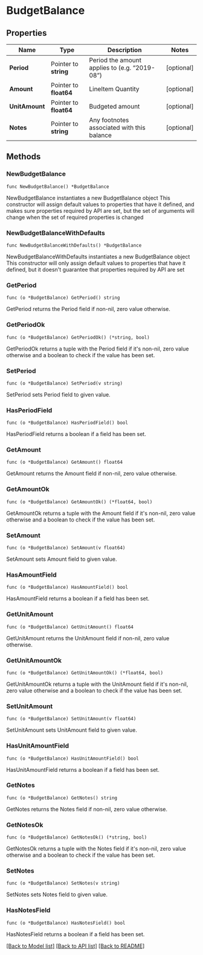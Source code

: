 # BudgetBalance

## Properties

Name | Type | Description | Notes
------------ | ------------- | ------------- | -------------
**Period** | Pointer to **string** | Period the amount applies to (e.g. “2019-08”) | [optional] 
**Amount** | Pointer to **float64** | LineItem Quantity | [optional] 
**UnitAmount** | Pointer to **float64** | Budgeted amount | [optional] 
**Notes** | Pointer to **string** | Any footnotes associated with this balance | [optional] 

## Methods

### NewBudgetBalance

`func NewBudgetBalance() *BudgetBalance`

NewBudgetBalance instantiates a new BudgetBalance object
This constructor will assign default values to properties that have it defined,
and makes sure properties required by API are set, but the set of arguments
will change when the set of required properties is changed

### NewBudgetBalanceWithDefaults

`func NewBudgetBalanceWithDefaults() *BudgetBalance`

NewBudgetBalanceWithDefaults instantiates a new BudgetBalance object
This constructor will only assign default values to properties that have it defined,
but it doesn't guarantee that properties required by API are set

### GetPeriod

`func (o *BudgetBalance) GetPeriod() string`

GetPeriod returns the Period field if non-nil, zero value otherwise.

### GetPeriodOk

`func (o *BudgetBalance) GetPeriodOk() (*string, bool)`

GetPeriodOk returns a tuple with the Period field if it's non-nil, zero value otherwise
and a boolean to check if the value has been set.

### SetPeriod

`func (o *BudgetBalance) SetPeriod(v string)`

SetPeriod sets Period field to given value.

### HasPeriodField

`func (o *BudgetBalance) HasPeriodField() bool`

HasPeriodField returns a boolean if a field has been set.

### GetAmount

`func (o *BudgetBalance) GetAmount() float64`

GetAmount returns the Amount field if non-nil, zero value otherwise.

### GetAmountOk

`func (o *BudgetBalance) GetAmountOk() (*float64, bool)`

GetAmountOk returns a tuple with the Amount field if it's non-nil, zero value otherwise
and a boolean to check if the value has been set.

### SetAmount

`func (o *BudgetBalance) SetAmount(v float64)`

SetAmount sets Amount field to given value.

### HasAmountField

`func (o *BudgetBalance) HasAmountField() bool`

HasAmountField returns a boolean if a field has been set.

### GetUnitAmount

`func (o *BudgetBalance) GetUnitAmount() float64`

GetUnitAmount returns the UnitAmount field if non-nil, zero value otherwise.

### GetUnitAmountOk

`func (o *BudgetBalance) GetUnitAmountOk() (*float64, bool)`

GetUnitAmountOk returns a tuple with the UnitAmount field if it's non-nil, zero value otherwise
and a boolean to check if the value has been set.

### SetUnitAmount

`func (o *BudgetBalance) SetUnitAmount(v float64)`

SetUnitAmount sets UnitAmount field to given value.

### HasUnitAmountField

`func (o *BudgetBalance) HasUnitAmountField() bool`

HasUnitAmountField returns a boolean if a field has been set.

### GetNotes

`func (o *BudgetBalance) GetNotes() string`

GetNotes returns the Notes field if non-nil, zero value otherwise.

### GetNotesOk

`func (o *BudgetBalance) GetNotesOk() (*string, bool)`

GetNotesOk returns a tuple with the Notes field if it's non-nil, zero value otherwise
and a boolean to check if the value has been set.

### SetNotes

`func (o *BudgetBalance) SetNotes(v string)`

SetNotes sets Notes field to given value.

### HasNotesField

`func (o *BudgetBalance) HasNotesField() bool`

HasNotesField returns a boolean if a field has been set.


[[Back to Model list]](../README.md#documentation-for-models) [[Back to API list]](../README.md#documentation-for-api-endpoints) [[Back to README]](../README.md)


